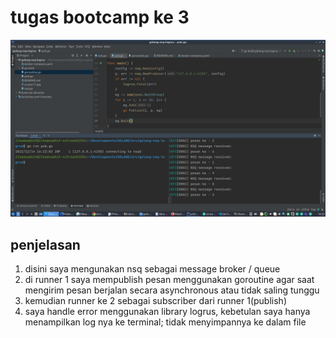 # tugas bootcamp ke 3

![Alt text](screen11.jpg?raw=true "gambar")

## penjelasan
1. disini saya mengunakan nsq sebagai message broker / queue
2. di runner 1 saya mempublish pesan menggunakan goroutine agar saat mengirim pesan berjalan secara asynchronous atau tidak saling tunggu
3. kemudian runner ke 2 sebagai subscriber dari runner 1(publish)
4. saya handle error menggunakan library logrus, kebetulan saya hanya menampilkan log nya ke terminal; tidak menyimpannya ke dalam file